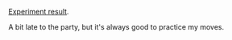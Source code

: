 [Experiment result](http://vonwolfehaus.github.io/sticky-parallax/).

A bit late to the party, but it's always good to practice my moves.